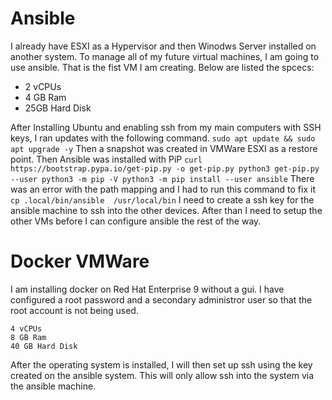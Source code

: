 # Ansible
I already have ESXI as a Hypervisor and then Winodws Server installed on another system. To manage all of my future virtual machines, I am going to use ansible. That is the fist VM I am creating. Below are listed the spcecs: 
<ul>
 <li>2 vCPUs</li>
 <li>4 GB Ram</li>
 <li>25GB Hard Disk</li>
</ul>

After Installing Ubuntu and enabling ssh from my main computers with SSH keys, I ran updates with the following command.
    ```
    sudo apt update && sudo apt upgrade -y
    ```
Then a snapshot was created in VMWare ESXI as a restore point. Then Ansible was installed with PiP
    ```
    curl https://bootstrap.pypa.io/get-pip.py -o get-pip.py
    python3 get-pip.py --user
    python3 -m pip -V
    python3 -m pip install --user ansible
    ```
There was an error with the path mapping and I had to run this command to fix it
    ```
    cp .local/bin/ansible  /usr/local/bin
    ```
I need to create a ssh key for the ansible machine to ssh into the other devices. After than I need to setup the other VMs before I can configure ansible the rest of the way. 

# Docker VMWare
I am installing docker on Red Hat Enterprise 9 without a gui. I have configured a root password and a secondary administror user so that the root account is not being used. 

    
    4 vCPUs
    8 GB Ram
    40 GB Hard Disk
    

After the operating system is installed, I will then set up ssh using the key created on the ansible system. This will only allow ssh into the system via the ansible machine.  